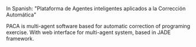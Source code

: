 In Spanish:
"Plataforma de Agentes inteligentes aplicados a la Corrección Automática"

PACA is multi-agent software based for automatic correction of programing exercise. With web interface for multi-agent system, based in JADE framework.
